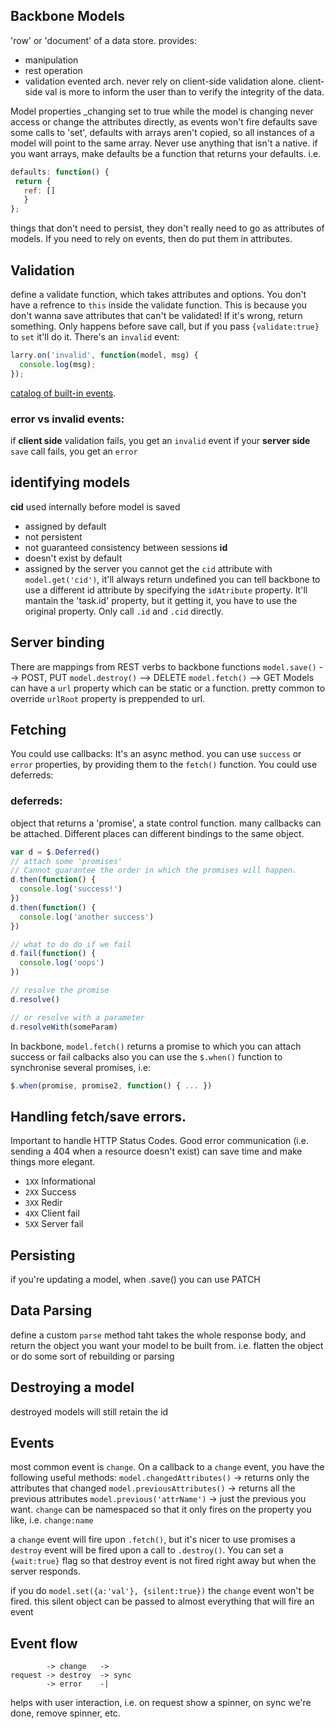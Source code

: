 Backbone Models
---------------

'row' or 'document' of a data store.
provides:
* manipulation
* rest operation
* validation
evented arch.
never rely on client-side validation alone. client-side val is more to inform the user than to verify the integrity of the data.

Model properties
_changing set to true while the model is changing
never access or change the attributes directly, as events won't fire
defaults save some calls to 'set', 
defaults with arrays aren't copied, so all instances of a model will point to the same array. Never use anything that isn't a native. 
if you want arrays, make defaults be a function that returns your defaults. i.e.

```js
defaults: function() {
 return {
   ref: []
   }
};
```

things that don't need to persist, they don't really need to go as attributes of models. If you need to rely on events, then do put them in attributes.

## Validation

define a validate function, which takes attributes and options. You don't have a refrence to ```this``` inside the validate function. This is because you don't wanna save attributes that can't be validated!
If it's wrong, return something. Only happens before save call, but if you pass ```{validate:true}``` to ```set``` it'll do it.
There's an ```invalid``` event:

```js
larry.on('invalid', function(model, msg) {
  console.log(msg);
});
```

[catalog of built-in events](http://backbonejs.org/#Events-catalog).

### error vs invalid events:
if **client side** validation fails, you get an ```invalid``` event
if your **server side** ```save``` call fails, you get an ```error```

## identifying models
**cid** used internally before model is saved
* assigned by default
* not persistent 
* not guaranteed consistency between sessions
**id** 
* doesn't exist by default
* assigned by the server
you cannot get the ```cid``` attribute with ```model.get('cid')```, it'll always return undefined
you can tell backbone to use a different id attribute by specifying the ```idAtribute``` property. It'll mantain the 'task.id' property, but it getting it, you have to use the original property. Only call ```.id``` and ```.cid``` directly.

## Server binding
There are mappings from REST verbs to backbone functions
```model.save()``` --> POST, PUT
```model.destroy()``` --> DELETE
```model.fetch()``` --> GET
Models can have a `url` property which can be static or a function. pretty common to override
`urlRoot` property is preppended to url.

## Fetching
You could use callbacks:
It's an async method. you can use `success` or `error` properties, by providing them to the `fetch()` function.
You could use deferreds:
### deferreds:
object that returns a 'promise', a state control function. many callbacks can be attached. Different places can different bindings to the same object. 

```js
var d = $.Deferred()
// attach some 'promises'
// Cannot guarantee the order in which the promises will happen.
d.then(function() {
  console.log('success!')
})
d.then(function() {
  console.log('another success')
})

// what to do do if we fail
d.fail(function() {
  console.log('oops')
})

// resolve the promise
d.resolve()

// or resolve with a parameter
d.resolveWith(someParam)
```

In backbone, `model.fetch()` returns a promise to which you can attach success or fail calbacks also
you can use the `$.when()` function to synchronise several promises, i.e:

```js
$.when(promise, promise2, function() { ... })
```

## Handling fetch/save errors.
Important to handle HTTP Status Codes. Good error communication (i.e. sending a 404 when a resource doesn't exist) can save time and make things more elegant.
* `1XX` Informational
* `2XX` Success
* `3XX` Redir
* `4XX` Client fail
* `5XX` Server fail

## Persisting
if you're updating a model, when .save() you can use PATCH

## Data Parsing
define a custom `parse` method taht takes the whole response body, and return the object you want your model to be built from. i.e. flatten the object or do some sort of rebuilding or parsing

## Destroying a model
destroyed models will still retain the id

## Events
most common event is `change`. On a callback to a `change` event, you have the following useful methods:
`model.changedAttributes()` -> returns only the attributes that changed
`model.previousAttributes()` -> returns all the previous attributes
`model.previous('attrName')` -> just the previous you want.
`change` can be namespaced so that it only fires on the property you like, i.e. `change:name`

a `change` event will fire upon `.fetch()`, but it's nicer to use promises
a `destroy` event will be fired upon a call to `.destroy()`. You can set a `{wait:true}` flag so that destroy event is not fired right away but when the server responds.

if you do `model.set({a:'val'}, {silent:true})` the `change` event won't be fired. this silent object can be passed to almost everything that will fire an event

## Event flow
```
        -> change   ->
request -> destroy  -> sync
        -> error    -|
```
helps with user interaction, i.e. on request show a spinner, on sync we're done, remove spinner, etc.



